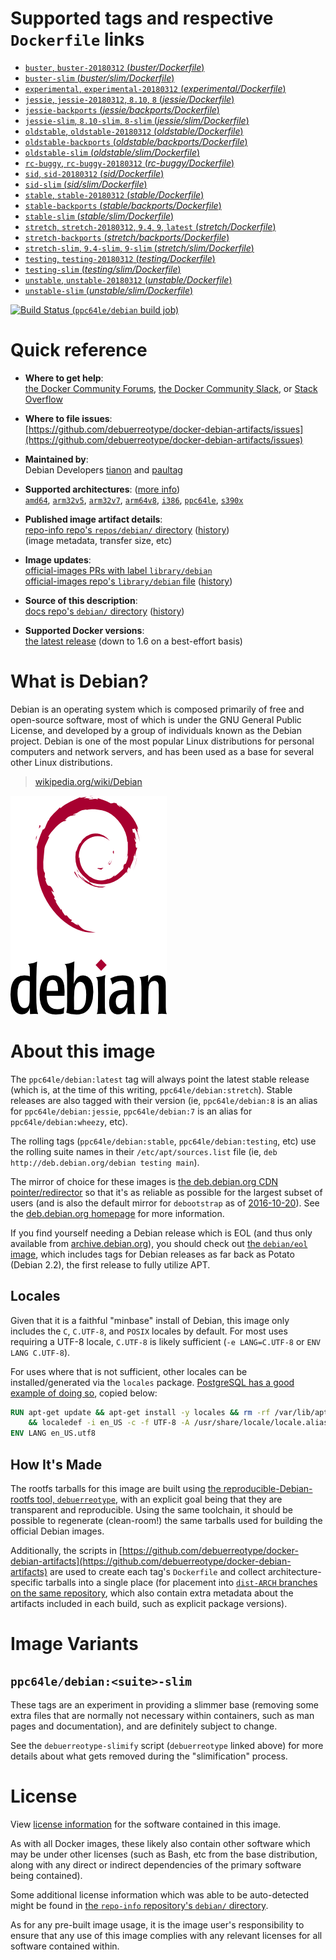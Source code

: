 <!--

********************************************************************************

WARNING:

    DO NOT EDIT "debian/README.md"

    IT IS AUTO-GENERATED

    (from the other files in "debian/" combined with a set of templates)

********************************************************************************

-->

# Supported tags and respective `Dockerfile` links

-	[`buster`, `buster-20180312` (*buster/Dockerfile*)](https://github.com/debuerreotype/docker-debian-artifacts/blob/3bb315f73cbd06211118f718463723e9f2f2d953/buster/Dockerfile)
-	[`buster-slim` (*buster/slim/Dockerfile*)](https://github.com/debuerreotype/docker-debian-artifacts/blob/3bb315f73cbd06211118f718463723e9f2f2d953/buster/slim/Dockerfile)
-	[`experimental`, `experimental-20180312` (*experimental/Dockerfile*)](https://github.com/debuerreotype/docker-debian-artifacts/blob/3bb315f73cbd06211118f718463723e9f2f2d953/experimental/Dockerfile)
-	[`jessie`, `jessie-20180312`, `8.10`, `8` (*jessie/Dockerfile*)](https://github.com/debuerreotype/docker-debian-artifacts/blob/3bb315f73cbd06211118f718463723e9f2f2d953/jessie/Dockerfile)
-	[`jessie-backports` (*jessie/backports/Dockerfile*)](https://github.com/debuerreotype/docker-debian-artifacts/blob/3bb315f73cbd06211118f718463723e9f2f2d953/jessie/backports/Dockerfile)
-	[`jessie-slim`, `8.10-slim`, `8-slim` (*jessie/slim/Dockerfile*)](https://github.com/debuerreotype/docker-debian-artifacts/blob/3bb315f73cbd06211118f718463723e9f2f2d953/jessie/slim/Dockerfile)
-	[`oldstable`, `oldstable-20180312` (*oldstable/Dockerfile*)](https://github.com/debuerreotype/docker-debian-artifacts/blob/3bb315f73cbd06211118f718463723e9f2f2d953/oldstable/Dockerfile)
-	[`oldstable-backports` (*oldstable/backports/Dockerfile*)](https://github.com/debuerreotype/docker-debian-artifacts/blob/3bb315f73cbd06211118f718463723e9f2f2d953/oldstable/backports/Dockerfile)
-	[`oldstable-slim` (*oldstable/slim/Dockerfile*)](https://github.com/debuerreotype/docker-debian-artifacts/blob/3bb315f73cbd06211118f718463723e9f2f2d953/oldstable/slim/Dockerfile)
-	[`rc-buggy`, `rc-buggy-20180312` (*rc-buggy/Dockerfile*)](https://github.com/debuerreotype/docker-debian-artifacts/blob/3bb315f73cbd06211118f718463723e9f2f2d953/rc-buggy/Dockerfile)
-	[`sid`, `sid-20180312` (*sid/Dockerfile*)](https://github.com/debuerreotype/docker-debian-artifacts/blob/3bb315f73cbd06211118f718463723e9f2f2d953/sid/Dockerfile)
-	[`sid-slim` (*sid/slim/Dockerfile*)](https://github.com/debuerreotype/docker-debian-artifacts/blob/3bb315f73cbd06211118f718463723e9f2f2d953/sid/slim/Dockerfile)
-	[`stable`, `stable-20180312` (*stable/Dockerfile*)](https://github.com/debuerreotype/docker-debian-artifacts/blob/3bb315f73cbd06211118f718463723e9f2f2d953/stable/Dockerfile)
-	[`stable-backports` (*stable/backports/Dockerfile*)](https://github.com/debuerreotype/docker-debian-artifacts/blob/3bb315f73cbd06211118f718463723e9f2f2d953/stable/backports/Dockerfile)
-	[`stable-slim` (*stable/slim/Dockerfile*)](https://github.com/debuerreotype/docker-debian-artifacts/blob/3bb315f73cbd06211118f718463723e9f2f2d953/stable/slim/Dockerfile)
-	[`stretch`, `stretch-20180312`, `9.4`, `9`, `latest` (*stretch/Dockerfile*)](https://github.com/debuerreotype/docker-debian-artifacts/blob/3bb315f73cbd06211118f718463723e9f2f2d953/stretch/Dockerfile)
-	[`stretch-backports` (*stretch/backports/Dockerfile*)](https://github.com/debuerreotype/docker-debian-artifacts/blob/3bb315f73cbd06211118f718463723e9f2f2d953/stretch/backports/Dockerfile)
-	[`stretch-slim`, `9.4-slim`, `9-slim` (*stretch/slim/Dockerfile*)](https://github.com/debuerreotype/docker-debian-artifacts/blob/3bb315f73cbd06211118f718463723e9f2f2d953/stretch/slim/Dockerfile)
-	[`testing`, `testing-20180312` (*testing/Dockerfile*)](https://github.com/debuerreotype/docker-debian-artifacts/blob/3bb315f73cbd06211118f718463723e9f2f2d953/testing/Dockerfile)
-	[`testing-slim` (*testing/slim/Dockerfile*)](https://github.com/debuerreotype/docker-debian-artifacts/blob/3bb315f73cbd06211118f718463723e9f2f2d953/testing/slim/Dockerfile)
-	[`unstable`, `unstable-20180312` (*unstable/Dockerfile*)](https://github.com/debuerreotype/docker-debian-artifacts/blob/3bb315f73cbd06211118f718463723e9f2f2d953/unstable/Dockerfile)
-	[`unstable-slim` (*unstable/slim/Dockerfile*)](https://github.com/debuerreotype/docker-debian-artifacts/blob/3bb315f73cbd06211118f718463723e9f2f2d953/unstable/slim/Dockerfile)

[![Build Status](https://doi-janky.infosiftr.net/job/multiarch/job/ppc64le/job/debian/badge/icon) (`ppc64le/debian` build job)](https://doi-janky.infosiftr.net/job/multiarch/job/ppc64le/job/debian/)

# Quick reference

-	**Where to get help**:  
	[the Docker Community Forums](https://forums.docker.com/), [the Docker Community Slack](https://blog.docker.com/2016/11/introducing-docker-community-directory-docker-community-slack/), or [Stack Overflow](https://stackoverflow.com/search?tab=newest&q=docker)

-	**Where to file issues**:  
	[https://github.com/debuerreotype/docker-debian-artifacts/issues](https://github.com/debuerreotype/docker-debian-artifacts/issues)

-	**Maintained by**:  
	Debian Developers [tianon](https://qa.debian.org/developer.php?login=tianon) and [paultag](https://qa.debian.org/developer.php?login=paultag)

-	**Supported architectures**: ([more info](https://github.com/docker-library/official-images#architectures-other-than-amd64))  
	[`amd64`](https://hub.docker.com/r/amd64/debian/), [`arm32v5`](https://hub.docker.com/r/arm32v5/debian/), [`arm32v7`](https://hub.docker.com/r/arm32v7/debian/), [`arm64v8`](https://hub.docker.com/r/arm64v8/debian/), [`i386`](https://hub.docker.com/r/i386/debian/), [`ppc64le`](https://hub.docker.com/r/ppc64le/debian/), [`s390x`](https://hub.docker.com/r/s390x/debian/)

-	**Published image artifact details**:  
	[repo-info repo's `repos/debian/` directory](https://github.com/docker-library/repo-info/blob/master/repos/debian) ([history](https://github.com/docker-library/repo-info/commits/master/repos/debian))  
	(image metadata, transfer size, etc)

-	**Image updates**:  
	[official-images PRs with label `library/debian`](https://github.com/docker-library/official-images/pulls?q=label%3Alibrary%2Fdebian)  
	[official-images repo's `library/debian` file](https://github.com/docker-library/official-images/blob/master/library/debian) ([history](https://github.com/docker-library/official-images/commits/master/library/debian))

-	**Source of this description**:  
	[docs repo's `debian/` directory](https://github.com/docker-library/docs/tree/master/debian) ([history](https://github.com/docker-library/docs/commits/master/debian))

-	**Supported Docker versions**:  
	[the latest release](https://github.com/docker/docker-ce/releases/latest) (down to 1.6 on a best-effort basis)

# What is Debian?

Debian is an operating system which is composed primarily of free and open-source software, most of which is under the GNU General Public License, and developed by a group of individuals known as the Debian project. Debian is one of the most popular Linux distributions for personal computers and network servers, and has been used as a base for several other Linux distributions.

> [wikipedia.org/wiki/Debian](https://en.wikipedia.org/wiki/Debian)

![logo](https://raw.githubusercontent.com/docker-library/docs/b449be7df57e9ed9086bb5821bfb5d6cdc5d67a4/debian/logo.png)

# About this image

The `ppc64le/debian:latest` tag will always point the latest stable release (which is, at the time of this writing, `ppc64le/debian:stretch`). Stable releases are also tagged with their version (ie, `ppc64le/debian:8` is an alias for `ppc64le/debian:jessie`, `ppc64le/debian:7` is an alias for `ppc64le/debian:wheezy`, etc).

The rolling tags (`ppc64le/debian:stable`, `ppc64le/debian:testing`, etc) use the rolling suite names in their `/etc/apt/sources.list` file (ie, `deb http://deb.debian.org/debian testing main`).

The mirror of choice for these images is [the deb.debian.org CDN pointer/redirector](https://deb.debian.org) so that it's as reliable as possible for the largest subset of users (and is also the default mirror for `debootstrap` as of [2016-10-20](https://anonscm.debian.org/cgit/d-i/debootstrap.git/commit/?id=9e8bc60ad1ccf3a25ce7890526b70059f3e770de)). See the [deb.debian.org homepage](https://deb.debian.org) for more information.

If you find yourself needing a Debian release which is EOL (and thus only available from [archive.debian.org](http://archive.debian.org)), you should check out [the `debian/eol` image](https://hub.docker.com/r/debian/eol/), which includes tags for Debian releases as far back as Potato (Debian 2.2), the first release to fully utilize APT.

## Locales

Given that it is a faithful "minbase" install of Debian, this image only includes the `C`, `C.UTF-8`, and `POSIX` locales by default. For most uses requiring a UTF-8 locale, `C.UTF-8` is likely sufficient (`-e LANG=C.UTF-8` or `ENV LANG C.UTF-8`).

For uses where that is not sufficient, other locales can be installed/generated via the `locales` package. [PostgreSQL has a good example of doing so](https://github.com/docker-library/postgres/blob/69bc540ecfffecce72d49fa7e4a46680350037f9/9.6/Dockerfile#L21-L24), copied below:

```dockerfile
RUN apt-get update && apt-get install -y locales && rm -rf /var/lib/apt/lists/* \
	&& localedef -i en_US -c -f UTF-8 -A /usr/share/locale/locale.alias en_US.UTF-8
ENV LANG en_US.utf8
```

## How It's Made

The rootfs tarballs for this image are built using [the reproducible-Debian-rootfs tool, `debuerreotype`](https://github.com/debuerreotype/debuerreotype), with an explicit goal being that they are transparent and reproducible. Using the same toolchain, it should be possible to regenerate (clean-room!) the same tarballs used for building the official Debian images.

Additionally, the scripts in [https://github.com/debuerreotype/docker-debian-artifacts](https://github.com/debuerreotype/docker-debian-artifacts) are used to create each tag's `Dockerfile` and collect architecture-specific tarballs into a single place (for placement into [`dist-ARCH` branches on the same repository](https://github.com/debuerreotype/docker-debian-artifacts/branches), which also contain extra metadata about the artifacts included in each build, such as explicit package versions).

# Image Variants

## `ppc64le/debian:<suite>-slim`

These tags are an experiment in providing a slimmer base (removing some extra files that are normally not necessary within containers, such as man pages and documentation), and are definitely subject to change.

See the `debuerreotype-slimify` script (`debuerreotype` linked above) for more details about what gets removed during the "slimification" process.

# License

View [license information](https://www.debian.org/social_contract#guidelines) for the software contained in this image.

As with all Docker images, these likely also contain other software which may be under other licenses (such as Bash, etc from the base distribution, along with any direct or indirect dependencies of the primary software being contained).

Some additional license information which was able to be auto-detected might be found in [the `repo-info` repository's `debian/` directory](https://github.com/docker-library/repo-info/tree/master/repos/debian).

As for any pre-built image usage, it is the image user's responsibility to ensure that any use of this image complies with any relevant licenses for all software contained within.
